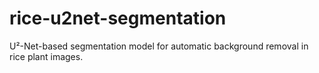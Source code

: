 # rice-u2net-segmentation
U²-Net-based segmentation model for automatic background removal in rice plant images.

